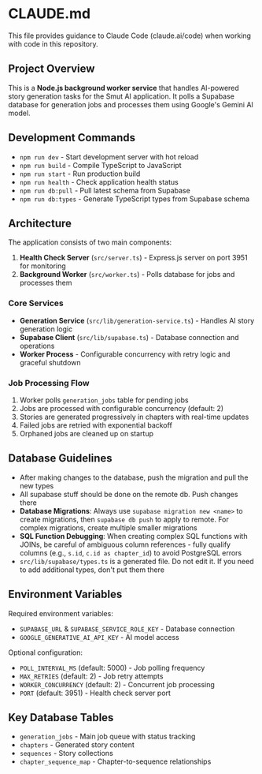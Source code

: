# CLAUDE.md

This file provides guidance to Claude Code (claude.ai/code) when working with code in this repository.

## Project Overview

This is a **Node.js background worker service** that handles AI-powered story generation tasks for the Smut AI application. It polls a Supabase database for generation jobs and processes them using Google's Gemini AI model.

## Development Commands

- `npm run dev` - Start development server with hot reload
- `npm run build` - Compile TypeScript to JavaScript
- `npm run start` - Run production build
- `npm run health` - Check application health status
- `npm run db:pull` - Pull latest schema from Supabase
- `npm run db:types` - Generate TypeScript types from Supabase schema

## Architecture

The application consists of two main components:

1. **Health Check Server** (`src/server.ts`) - Express.js server on port 3951 for monitoring
2. **Background Worker** (`src/worker.ts`) - Polls database for jobs and processes them

### Core Services

- **Generation Service** (`src/lib/generation-service.ts`) - Handles AI story generation logic
- **Supabase Client** (`src/lib/supabase.ts`) - Database connection and operations
- **Worker Process** - Configurable concurrency with retry logic and graceful shutdown

### Job Processing Flow

1. Worker polls `generation_jobs` table for pending jobs
2. Jobs are processed with configurable concurrency (default: 2)
3. Stories are generated progressively in chapters with real-time updates
4. Failed jobs are retried with exponential backoff
5. Orphaned jobs are cleaned up on startup

## Database Guidelines

- After making changes to the database, push the migration and pull the new types
- All supabase stuff should be done on the remote db. Push changes there
- **Database Migrations**: Always use `supabase migration new <name>` to create migrations, then `supabase db push` to apply to remote. For complex migrations, create multiple smaller migrations
- **SQL Function Debugging**: When creating complex SQL functions with JOINs, be careful of ambiguous column references - fully qualify columns (e.g., `s.id`, `c.id as chapter_id`) to avoid PostgreSQL errors
- `src/lib/supabase/types.ts` is a generated file. Do not edit it. If you need to add additional types, don't put them there

## Environment Variables

Required environment variables:

- `SUPABASE_URL` & `SUPABASE_SERVICE_ROLE_KEY` - Database connection
- `GOOGLE_GENERATIVE_AI_API_KEY` - AI model access

Optional configuration:

- `POLL_INTERVAL_MS` (default: 5000) - Job polling frequency
- `MAX_RETRIES` (default: 2) - Job retry attempts
- `WORKER_CONCURRENCY` (default: 2) - Concurrent job processing
- `PORT` (default: 3951) - Health check server port

## Key Database Tables

- `generation_jobs` - Main job queue with status tracking
- `chapters` - Generated story content
- `sequences` - Story collections
- `chapter_sequence_map` - Chapter-to-sequence relationships
